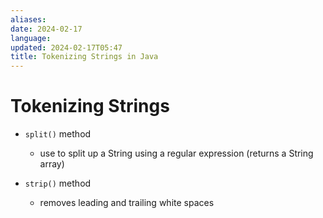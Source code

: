 ```yaml
---
aliases: 
date: 2024-02-17
language: 
updated: 2024-02-17T05:47
title: Tokenizing Strings in Java
---
```

# Tokenizing Strings
- `split()` method
	- use to split up a String using a regular expression (returns a String array)

- `strip()` method
	- removes leading and trailing white spaces
